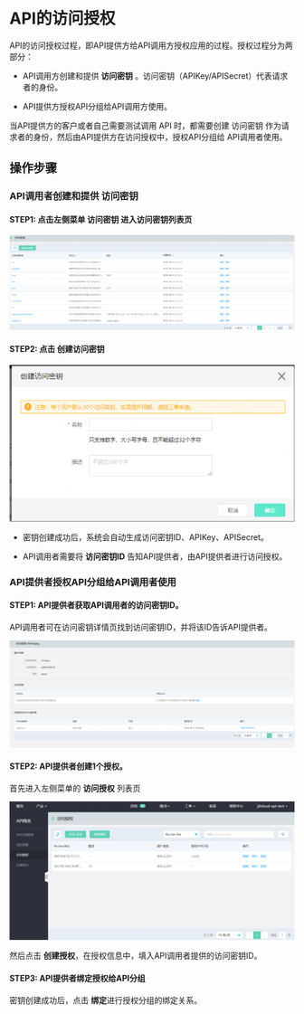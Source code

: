# API的访问授权

API的访问授权过程，即API提供方给API调用方授权应用的过程。授权过程分为两部分：

* API调用方创建和提供 **访问密钥** 。访问密钥（APIKey/APISecret）代表请求者的身份。

* API提供方授权API分组给API调用方使用。

当API提供方的客户或者自己需要测试调用 API 时，都需要创建 访问密钥 作为请求者的身份，然后由API提供方在访问授权中，授权API分组给 API调用者使用。


## 操作步骤
### API调用者创建和提供 **访问密钥** 
#### STEP1: 点击左侧菜单 **访问密钥**  进入访问密钥列表页

![访问密钥列表页](../../../../../image/Internet-Middleware/API-Gateway/fwmy-list.png)

#### STEP2: 点击 **创建访问密钥**

![创建访问密钥](../../../../../image/Internet-Middleware/API-Gateway/fwmy-add.png)

* 密钥创建成功后，系统会自动生成访问密钥ID、APIKey、APISecret。

* API调用者需要将 **访问密钥ID** 告知API提供者，由API提供者进行访问授权。


### API提供者授权API分组给API调用者使用

#### STEP1: API提供者获取API调用者的访问密钥ID。

API调用者可在访问密钥详情页找到访问密钥ID，并将该ID告诉API提供者。


![访问密钥详情页](../../../../../image/Internet-Middleware/API-Gateway/fwmy-xqy.png)
 
 

 
#### STEP2: API提供者创建1个授权。

首先进入左侧菜单的 **访问授权** 列表页

![访问授权页](../../../../../image/Internet-Middleware/API-Gateway/fwsq-list.png)

然后点击 **创建授权**，在授权信息中，填入API调用者提供的访问密钥ID。


#### STEP3: API提供者绑定授权给API分组

密钥创建成功后，点击 **绑定**进行授权分组的绑定关系。





  
